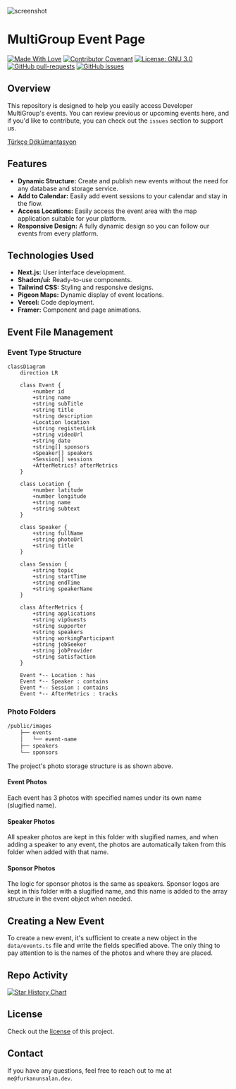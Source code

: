 ![screenshot](public/opengraph-image.webp)

# MultiGroup Event Page

[![Made With Love](https://img.shields.io/badge/Made%20With-Love-orange.svg)](https://github.com/chetanraj/awesome-github-badges) [![Contributor Covenant](https://img.shields.io/badge/Contributor%20Covenant-2.1-4baaaa.svg)](code_of_conduct.md) [![License: GNU 3.0](https://img.shields.io/badge/License-MIT-orange.svg)](https://opensource.org/licenses/MIT) [![GitHub pull-requests](https://img.shields.io/github/issues-pr/Developer-MultiGroup/multigroup-event-page.svg)](https://GitHub.com/Developer-MultiGroup/multigroup-event-page/pulls/) [![GitHub issues](https://img.shields.io/github/issues/furkanunsalan/TravelMap.svg)](https://GitHub.com/Developer-MultiGroup/multigroup-event-page/issues/)

## Overview

This repository is designed to help you easily access Developer MultiGroup's events. You can review previous or upcoming events here, and if you'd like to contribute, you can check out the `issues` section to support us.

[Türkçe Dökümantasyon](/README.md)

## Features

- **Dynamic Structure:** Create and publish new events without the need for any database and storage service.
- **Add to Calendar:** Easily add event sessions to your calendar and stay in the flow.
- **Access Locations:** Easily access the event area with the map application suitable for your platform.
- **Responsive Design:** A fully dynamic design so you can follow our events from every platform.

## Technologies Used

- **Next.js:** User interface development.
- **Shadcn/ui:** Ready-to-use components.
- **Tailwind CSS:** Styling and responsive designs.
- **Pigeon Maps:** Dynamic display of event locations.
- **Vercel:** Code deployment.
- **Framer:** Component and page animations.

## Event File Management

### Event Type Structure

```mermaid
classDiagram
    direction LR

    class Event {
        +number id
        +string name
        +string subTitle
        +string title
        +string description
        +Location location
        +string registerLink
        +string videoUrl
        +string date
        +string[] sponsors
        +Speaker[] speakers
        +Session[] sessions
        +AfterMetrics? afterMetrics
    }

    class Location {
        +number latitude
        +number longitude
        +string name
        +string subtext
    }

    class Speaker {
        +string fullName
        +string photoUrl
        +string title
    }

    class Session {
        +string topic
        +string startTime
        +string endTime
        +string speakerName
    }

    class AfterMetrics {
        +string applications
        +string vipGuests
        +string supporter
        +string speakers
        +string workingParticipant
        +string jobSeeker
        +string jobProvider
        +string satisfaction
    }

    Event *-- Location : has
    Event *-- Speaker : contains
    Event *-- Session : contains
    Event *-- AfterMetrics : tracks
```

### Photo Folders

```bash
/public/images
    ├── events
    │   └── event-name
    ├── speakers
    └── sponsors
```

The project's photo storage structure is as shown above.

#### Event Photos

Each event has 3 photos with specified names under its own name (slugified name).

#### Speaker Photos

All speaker photos are kept in this folder with slugified names, and when adding a speaker to any event, the photos are automatically taken from this folder when added with that name.

#### Sponsor Photos

The logic for sponsor photos is the same as speakers. Sponsor logos are kept in this folder with a slugified name, and this name is added to the array structure in the event object when needed.

## Creating a New Event

To create a new event, it's sufficient to create a new object in the `data/events.ts` file and write the fields specified above. The only thing to pay attention to is the names of the photos and where they are placed.

## Repo Activity

<!-- ![Alt](https://repobeats.axiom.co/api/embed/94a2829520bc7e0ee83043b228c0db765d31cf5b.svg "Repobeats analytics image") -->

[![Star History Chart](https://api.star-history.com/svg?repos=Developer-MultiGroup/multigroup-event-page&type=Timeline)](https://star-history.com/#fDeveloper-MultiGroup/multigroup-event-page)

## License

Check out the [license](LICENSE) of this project.

## Contact

If you have any questions, feel free to reach out to me at `me@furkanunsalan.dev`.
